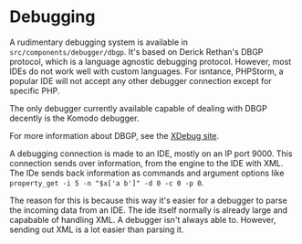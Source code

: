# Debugging

A rudimentary debugging system is available in `src/components/debugger/dbgp`. It's based on Derick Rethan's DBGP protocol, which is a language agnostic debugging protocol. However, most IDEs do not work well with custom languages. For isntance, PHPStorm, a popular IDE will not accept any other debugger connection except for specific PHP.

The only debugger currently available capable of dealing with DBGP decently is the Komodo debugger.

For more information about DBGP, see the [XDebug site](http://xdebug.com/docs-dbgp.php).


A debugging connection is made to an IDE, mostly on an IP port 9000. This connection sends over information, from the engine to the IDE with XML. The IDe sends back information as commands and argument options like `property_get -i 5 -n "$x['a b']" -d 0 -c 0 -p 0`.

The reason for this is because this way it's easier for a debugger to parse the incoming data from an IDE. The ide itself normally is already large and capabable of handling XML. A debugger isn't always able to. However, sending out XML is a lot easier than parsing it.
